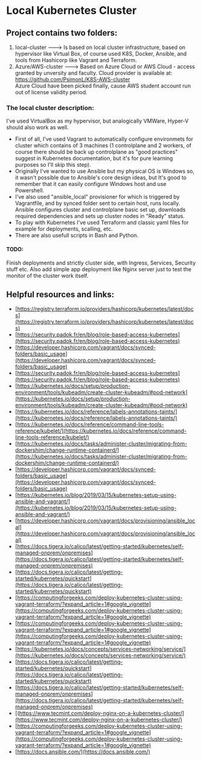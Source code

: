 # Local Kubernetes Cluster

## Project contains two folders:
1. local-cluster ---> Is based on local cluster infrastructure, based on hypervisor like Virtual Box, of course used K8S, Docker, Ansible, and tools from Hashicorp like Vagrant and Terraform.  
2. Azure/AWS-cluster ---> Based on Azure Cloud or AWS Cloud - access granted by unversity and faculty. 
Cloud provider is available at: https://github.com/PsimonL/K8S-AWS-cluster     
Azure Cloud have been picked finally, cause AWS student account run out of license validity period.

### The local cluster description:  
I've used VirtualBox as my hypervisor, but analogically VMWare, Hyper-V should also work as well.  
- First of all, I've used Vagrant to automatically configure environmets for cluster which contains of 3 machines (1 controlplane and 2 workers, of course there should be back up controlplane as "good practices" suggest in Kubernetes documentation, but it's for pure learning purposes so I'll skip this step). 
- Originally I've wanted to use Ansible but my physical OS is Windows so, it wasn't possible due to Ansible's core design ideas, but It's good to remember that it can easily configure Windows host and use Powershell. 
- I've also used "ansible_local" provisioner for which is triggered by Vagrantfile, and by synced folder sent to certain host, runs locally. Ansible configures cluster and controlplane basic set up, downloads required dependencies and sets up cluster nodes in "Ready" status. 
- To play with Kubernetes I've used Terraform and classic yaml files for example for deployments, scalling, etc.
- There are also usefull scripts in Bash and Python.

#### TODO:
Finish deployments and strictly cluster side, with Ingress, Services, Security stuff etc. Also add simple app deployment like Nginx server just to test the monitor of the cluster work itself.

## Helpful resources and links:
- [https://registry.terraform.io/providers/hashicorp/kubernetes/latest/docs](https://registry.terraform.io/providers/hashicorp/kubernetes/latest/docs)
- [https://security.padok.fr/en/blog/role-based-access-kubernetes](https://security.padok.fr/en/blog/role-based-access-kubernetes)
- [https://developer.hashicorp.com/vagrant/docs/synced-folders/basic_usage](https://developer.hashicorp.com/vagrant/docs/synced-folders/basic_usage)
- [https://security.padok.fr/en/blog/role-based-access-kubernetes](https://security.padok.fr/en/blog/role-based-access-kubernetes)
- [https://kubernetes.io/docs/setup/production-environment/tools/kubeadm/create-cluster-kubeadm/#pod-network](https://kubernetes.io/docs/setup/production-environment/tools/kubeadm/create-cluster-kubeadm/#pod-network)
- [https://kubernetes.io/docs/reference/labels-annotations-taints/](https://kubernetes.io/docs/reference/labels-annotations-taints/)
- [https://kubernetes.io/docs/reference/command-line-tools-reference/kubelet/](https://kubernetes.io/docs/reference/command-line-tools-reference/kubelet/)
- [https://kubernetes.io/docs/tasks/administer-cluster/migrating-from-dockershim/change-runtime-containerd/](https://kubernetes.io/docs/tasks/administer-cluster/migrating-from-dockershim/change-runtime-containerd/)
- [https://developer.hashicorp.com/vagrant/docs/synced-folders/basic_usage](https://developer.hashicorp.com/vagrant/docs/synced-folders/basic_usage)
- [https://kubernetes.io/blog/2019/03/15/kubernetes-setup-using-ansible-and-vagrant/](https://kubernetes.io/blog/2019/03/15/kubernetes-setup-using-ansible-and-vagrant/)
- [https://developer.hashicorp.com/vagrant/docs/provisioning/ansible_local](https://developer.hashicorp.com/vagrant/docs/provisioning/ansible_local)
- [https://docs.tigera.io/calico/latest/getting-started/kubernetes/self-managed-onprem/onpremises](https://docs.tigera.io/calico/latest/getting-started/kubernetes/self-managed-onprem/onpremises)
- [https://docs.tigera.io/calico/latest/getting-started/kubernetes/quickstart](https://docs.tigera.io/calico/latest/getting-started/kubernetes/quickstart)
- [https://computingforgeeks.com/deploy-kubernetes-cluster-using-vagrant-terraform/?expand_article=1#google_vignette](https://computingforgeeks.com/deploy-kubernetes-cluster-using-vagrant-terraform/?expand_article=1#google_vignette)
- [https://computingforgeeks.com/deploy-kubernetes-cluster-using-vagrant-terraform/?expand_article=1#google_vignette](https://computingforgeeks.com/deploy-kubernetes-cluster-using-vagrant-terraform/?expand_article=1#google_vignette)
- [https://kubernetes.io/docs/concepts/services-networking/service/](https://kubernetes.io/docs/concepts/services-networking/service/)
- [https://docs.tigera.io/calico/latest/getting-started/kubernetes/quickstart](https://docs.tigera.io/calico/latest/getting-started/kubernetes/quickstart)
- [https://docs.tigera.io/calico/latest/getting-started/kubernetes/self-managed-onprem/onpremises](https://docs.tigera.io/calico/latest/getting-started/kubernetes/self-managed-onprem/onpremises)
- [(https://www.tecmint.com/deploy-nginx-on-a-kubernetes-cluster/](https://www.tecmint.com/deploy-nginx-on-a-kubernetes-cluster/)
- [https://computingforgeeks.com/deploy-kubernetes-cluster-using-vagrant-terraform/?expand_article=1#google_vignette](https://computingforgeeks.com/deploy-kubernetes-cluster-using-vagrant-terraform/?expand_article=1#google_vignette)
- [https://docs.ansible.com/](https://docs.ansible.com/)